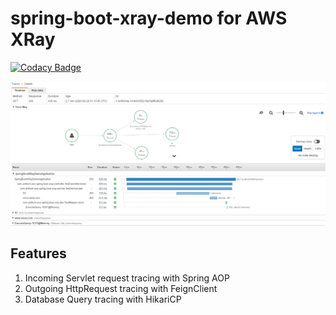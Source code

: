 # spring-boot-xray-demo for AWS XRay

[![Codacy Badge](https://api.codacy.com/project/badge/Grade/a9bc01280e9f438e9f159d0ce0414db4)](https://app.codacy.com/manual/anthunt01/spring-boot-xray-demo?utm_source=github.com&utm_medium=referral&utm_content=anthunt/spring-boot-xray-demo&utm_campaign=Badge_Grade_Settings)


![Screenshot of the AWS X-Ray Trace console](/awsxray-snapshot.png?raw=true)

## Features

1. Incoming Servlet request tracing with Spring AOP
2. Outgoing HttpRequest tracing with FeignClient
3. Database Query tracing with HikariCP
